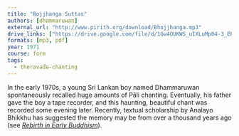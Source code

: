 ```yaml
---
title: "Bojjhanga Suttas"
authors: [dhammaruwan]
external_url: "http://www.pirith.org/download/Bhojjhanga.mp3"
drive_links: ["https://drive.google.com/file/d/1Gw4OUKWS_uIXLuMp04-3_EPm_uS2wl0V/view?usp=drivesdk", "https://drive.google.com/file/d/1oQz56yQGVWF23Zd76n6Ayhm-d4rL0MCG/view?usp=drivesdk"]
formats: [mp3, pdf]
year: 1971
course: form
tags:
  - theravada-chanting
---
```


In the early 1970s, a young Sri Lankan boy named Dhammaruwan spontaneously recalled huge amounts of Pāli chanting. Eventually, his father gave the boy a tape recorder, and this haunting, beautiful chant was recorded some evening later. Recently, textual scholarship by Analayo Bhikkhu has suggested the memory may be from over a thousand years ago (see [_Rebirth in Early Buddhism_](https://wisdomexperience.org/product/rebirth-early-buddhism-and-current-research/)).
